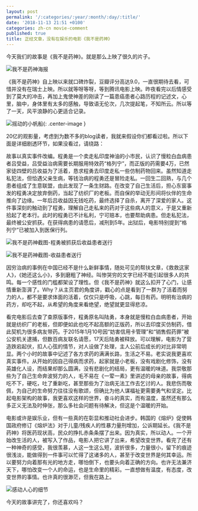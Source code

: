 ```yaml
---
layout: post
permalink: '/:categories/:year/:month/:day/:title/'
date: '2018-11-13 21:51 +0100'
categories: zh-cn movie-comment
published: true
title: 正经文章，没有在娱乐的电影《我不是药神》
---
```


今天我们的故事是《我不是药神》。就是那么上映了很久的片子。

![我不是药神海报]({{site.baseurl}}/uploads/9213b07eca806538dcbb1dc39bdda144ac348289.jpg)

《我不是药神》自上映以来就口碑炸裂，豆瓣评分高达9.0，一直很期待去看，可惜并没有在瑞士上映。所以就等呀等呀，等到腾讯电影上映。昨夜看完以后情感受到了莫大的冲击，再加上鬼使神差的刚读了一篇患癌患者心路历程的记述文，心里，脑中，身体里有太多的感触，导致语无伦次，几次提起笔，不知所云。所以等了一天，风平浪静的心更适合记录。

![摇动的小帆船]({{site.baseurl}}/uploads/640.gif){: .center-image }

20亿的观影量，考虑到为数不多的blog读者，我就来假设你们都看过啦。所以下面是详细剧透环节，如果没看过，请绕路：

故事以真实事件改编。程勇是一个卖走私印度神油的小市民，认识了慢粒白血病患者吕受益，吕受益治病需要长期服用特效药“格列宁”，而正版的药需要4万，已然家徒四壁的吕收益为了活着，恳求程勇去印度走私一些仿制药物回来。虽然知道走私犯法，但恰遇父亲生病，等钱治病的程勇还是冒险走私。一回生二回熟，与几个患者组成了生意联盟，由此发现了一条生财路。在改变了自己生活后，担心东窗事发的程勇决定放弃倒药，当起了纺织厂的老板。而自保的举动无形间将伙伴的生命推向了边缘。一年后吕收益因无钱吃药，最终选择了自杀，离开了深爱的家人。这件事深刻的触动到了程勇，理解自己走私来的药对于这些病人的意义，于是又重新拾起了老本行。此时的程勇已不计私利，宁可赔本，也要帮助病患。但走私犯法，最终被公安抓获。在获得病患的请愿后，减刑到5年。出狱后，电影特别提到“格列宁”已被加入到医保行列。


![我不是药神截图-程勇被抓获后收益患者送行]({{site.baseurl}}/uploads/WechatIMG8.jpeg)

![我不是药神截图-收益患者送行]({{site.baseurl}}/uploads/WechatIMG11.jpeg)


因穷治病的事例在中国已经不是什么新鲜事情，随处可见的帮扶文章，《救救这家人》，《她还这么小》，多到磨粗了神经。叫惨哭穷的文字已经不能引起很多人的共鸣。每一个感性的门槛都架设了理性。但《我不是药神》就这么扣开了心门，让感情重新澎湃了。Why？从主页君的角度讲，戳心的点是看到了一群为了活着而努力的人，都不是要求体面的活着，仅仅只是呼吸，心跳，每日有药。明明有治病的药方，却吃不起，从希望的角度来看绝望，绝望就更显得悲凉。


看完电影后去查了查原版事件，程勇原名叫陆勇，本身就是慢粒白血病患者，开始就是纺织厂的老板，但即便如此也吃不起高额的正版药，所以去印度买仿制药，借此契机为很多病友带药。于2015年1月10号因“妨害信用卡管理”和“销售假药罪”被公安机关逮捕，但数百病友联名请愿，17天后陆勇被释放。可以理解，电影为了营造跌宕起伏，扣人心弦的情节，对人设做了处理，主人公前后成长的对比非常明显。两个小时的故事中记述了各方求药的满满长路，生活之不易。老实说我更喜欢真实事件。从开始的因自己得病而求药，起家就是小老板，没有戏剧化修饰，没有英雄化人设，而结果却那么圆满，没有悲剧化的结局，更有温暖的味道。我崇敬那些为了自己生命奔波努力的人，毛不易在《一荤一素》里讲述的母亲的故事，得病吃不下，硬吃，吐了重新吃，甚至那些为了治病无法工作去乞讨的人。我悲伤而敬佩，为自己的生命努力往往没有歌颂，但确比为他人谋福祉更需要勇气和坚定。比起电影架构的故事，我更喜欢这样的世界，奋斗的真实，而有温度，虽然还有那么多正义无法及时伸张，那么多社会问题有待解决，但这是个温暖的开始。


电影或许是娱乐业，但有一些真的在彰显和推动社会进步。韩国的《熔炉》促使韩国政府修订《熔炉法》对于儿童/残疾人的性暴力量刑增加，公诉期延长。《我不是药神》将医药现状高，民众的挣扎赤条条摆了出来。因为真实，所以动人。一个开始改生活的人，被写入了作品，电影人把它讲了出来，希望改变世界。看完了还有一种神奇的感受，我很羡慕，人这一生这么短，波折很多，力量很小，留下的痕迹很浅淡，能做得到一件事可以忙得了这诸多的人，甚至于改变世界是何其幸运。所以要努力向着那有光的地方走，哪怕倒下，也要头向着正确的方向。也许无法兼济天下，哪怕改变一个人的命运，也是生命里的精彩。一直想做有温度，有态度，改变世界的事情。也许真的很渺茫，但我在路上。

![感动人心的细节]({{site.baseurl}}/uploads/screenshot-mp.weixin.qq.com-2018.11.13-22-19-28.png)


今天的故事讲完了，你还喜欢吗？

